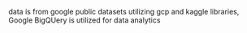 data is from google public datasets utilizing gcp and kaggle libraries, Google BigQUery is utilized for data analytics
